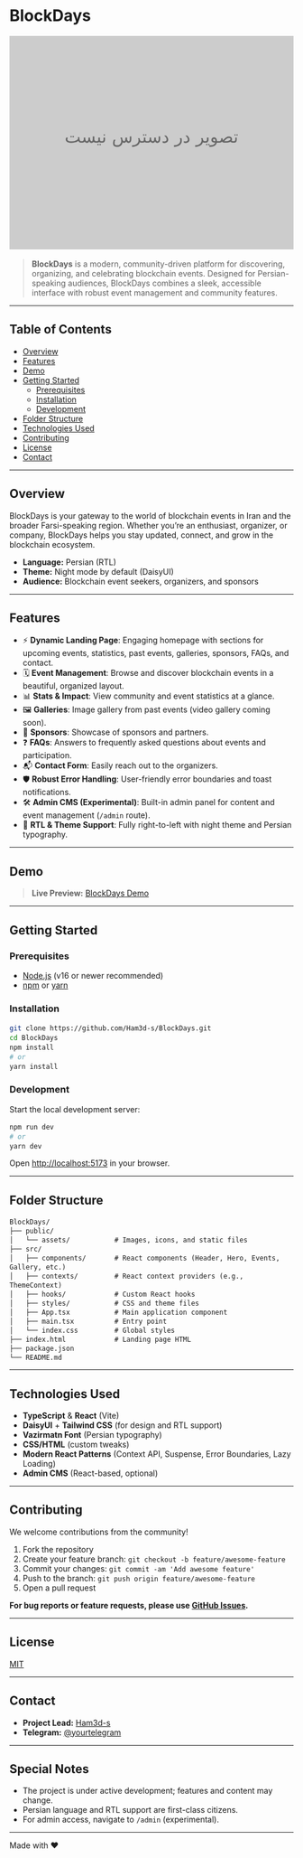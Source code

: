 # BlockDays

![BlockDays Banner](assets/banner.png) <!-- Replace with actual banner image if available -->

> **BlockDays** is a modern, community-driven platform for discovering, organizing, and celebrating blockchain events. Designed for Persian-speaking audiences, BlockDays combines a sleek, accessible interface with robust event management and community features.

---

## Table of Contents

- [Overview](#overview)
- [Features](#features)
- [Demo](#demo)
- [Getting Started](#getting-started)
  - [Prerequisites](#prerequisites)
  - [Installation](#installation)
  - [Development](#development)
- [Folder Structure](#folder-structure)
- [Technologies Used](#technologies-used)
- [Contributing](#contributing)
- [License](#license)
- [Contact](#contact)

---

## Overview

BlockDays is your gateway to the world of blockchain events in Iran and the broader Farsi-speaking region. Whether you’re an enthusiast, organizer, or company, BlockDays helps you stay updated, connect, and grow in the blockchain ecosystem.

- **Language:** Persian (RTL)
- **Theme:** Night mode by default (DaisyUI)
- **Audience:** Blockchain event seekers, organizers, and sponsors

---

## Features

- ⚡ **Dynamic Landing Page**: Engaging homepage with sections for upcoming events, statistics, past events, galleries, sponsors, FAQs, and contact.
- 🗓️ **Event Management**: Browse and discover blockchain events in a beautiful, organized layout.
- 📊 **Stats & Impact**: View community and event statistics at a glance.
- 🖼️ **Galleries**: Image gallery from past events (video gallery coming soon).
- 🤝 **Sponsors**: Showcase of sponsors and partners.
- ❓ **FAQs**: Answers to frequently asked questions about events and participation.
- 📬 **Contact Form**: Easily reach out to the organizers.
- 🛡️ **Robust Error Handling**: User-friendly error boundaries and toast notifications.
- 🛠️ **Admin CMS (Experimental)**: Built-in admin panel for content and event management (`/admin` route).
- 🌙 **RTL & Theme Support**: Fully right-to-left with night theme and Persian typography.

---

## Demo

> **Live Preview:** [BlockDays Demo](https://ham3d-s.github.io/BlockDays) <!-- Replace with actual link if available -->

---

## Getting Started

### Prerequisites

- [Node.js](https://nodejs.org/) (v16 or newer recommended)
- [npm](https://www.npmjs.com/) or [yarn](https://yarnpkg.com/)

### Installation

```bash
git clone https://github.com/Ham3d-s/BlockDays.git
cd BlockDays
npm install
# or
yarn install
```

### Development

Start the local development server:

```bash
npm run dev
# or
yarn dev
```

Open [http://localhost:5173](http://localhost:5173) in your browser.

---

## Folder Structure

```
BlockDays/
├── public/
│   └── assets/           # Images, icons, and static files
├── src/
│   ├── components/       # React components (Header, Hero, Events, Gallery, etc.)
│   ├── contexts/         # React context providers (e.g., ThemeContext)
│   ├── hooks/            # Custom React hooks
│   ├── styles/           # CSS and theme files
│   ├── App.tsx           # Main application component
│   ├── main.tsx          # Entry point
│   └── index.css         # Global styles
├── index.html            # Landing page HTML
├── package.json
└── README.md
```

---

## Technologies Used

- **TypeScript** & **React** (Vite)
- **DaisyUI** + **Tailwind CSS** (for design and RTL support)
- **Vazirmatn Font** (Persian typography)
- **CSS/HTML** (custom tweaks)
- **Modern React Patterns** (Context API, Suspense, Error Boundaries, Lazy Loading)
- **Admin CMS** (React-based, optional)

---

## Contributing

We welcome contributions from the community!

1. Fork the repository
2. Create your feature branch: `git checkout -b feature/awesome-feature`
3. Commit your changes: `git commit -am 'Add awesome feature'`
4. Push to the branch: `git push origin feature/awesome-feature`
5. Open a pull request

**For bug reports or feature requests, please use [GitHub Issues](https://github.com/Ham3d-s/BlockDays/issues).**

---

## License

[MIT](LICENSE)

---

## Contact

- **Project Lead:** [Ham3d-s](https://github.com/Ham3d-s)
- **Telegram:** [@yourtelegram](https://t.me/Ham3ds) <!-- Optional -->

---

## Special Notes

- The project is under active development; features and content may change.
- Persian language and RTL support are first-class citizens.
- For admin access, navigate to `/admin` (experimental).

---

Made with ❤️
